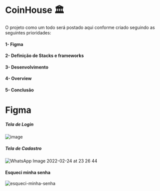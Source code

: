 # CoinHouse 🏛️
O projeto como um todo será postado aqui conforme criado seguindo as seguintes prioridades:

#### 1- Figma
#### 2- Definição de Stacks e frameworks
#### 3- Desenvolvimento
#### 4- Overview
#### 5- Conclusão

# Figma
##### Tela de Login
![image](https://user-images.githubusercontent.com/56802688/155245106-829f8138-d747-4029-8b91-9e989fe74c0c.png)
##### Tela de Cadastro
![WhatsApp Image 2022-02-24 at 23 26 44](https://user-images.githubusercontent.com/56802688/155642071-2da9a3e0-831c-49c3-97af-813617a7bf28.jpeg)

#### Esqueci minha senha
![esqueci-minha-senha](https://user-images.githubusercontent.com/56802688/155865877-c1d55f76-ba08-4a87-806b-3d3282c9db6d.jpeg)
